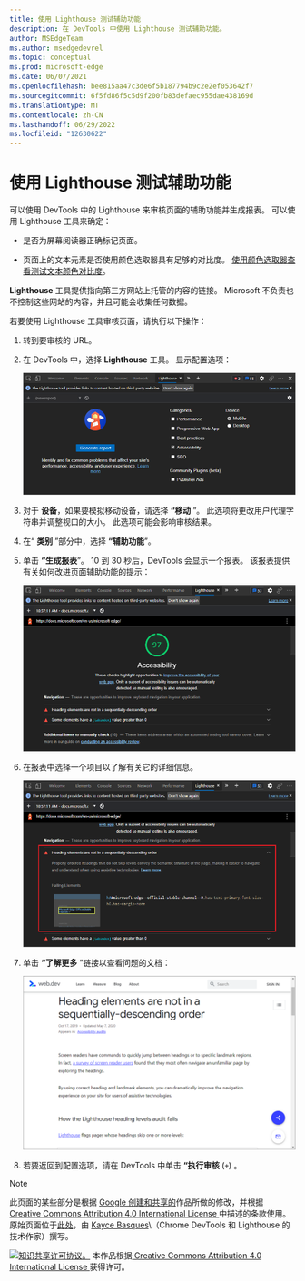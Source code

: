 ```yaml
---
title: 使用 Lighthouse 测试辅助功能
description: 在 DevTools 中使用 Lighthouse 测试辅助功能。
author: MSEdgeTeam
ms.author: msedgedevrel
ms.topic: conceptual
ms.prod: microsoft-edge
ms.date: 06/07/2021
ms.openlocfilehash: bee815aa47c3de6f5b187794b9c2e2ef053642f7
ms.sourcegitcommit: 6f5fd86f5c5d9f200fb83defaec955dae438169d
ms.translationtype: MT
ms.contentlocale: zh-CN
ms.lasthandoff: 06/29/2022
ms.locfileid: "12630622"
---
```

<!-- this article was created on 05/11/2021 by moving a section out from the "Accessibility reference" article (reference.md) -->
<!-- Copyright Kayce Basques

   Licensed under the Apache License, Version 2.0 (the "License");
   you may not use this file except in compliance with the License.
   You may obtain a copy of the License at

       https://www.apache.org/licenses/LICENSE-2.0

   Unless required by applicable law or agreed to in writing, software
   distributed under the License is distributed on an "AS IS" BASIS,
   WITHOUT WARRANTIES OR CONDITIONS OF ANY KIND, either express or implied.
   See the License for the specific language governing permissions and
   limitations under the License.  -->
# <a name="test-accessibility-using-lighthouse"></a>使用 Lighthouse 测试辅助功能

可以使用 DevTools 中的 Lighthouse 来审核页面的辅助功能并生成报表。 可以使用 Lighthouse 工具来确定：

*  是否为屏幕阅读器正确标记页面。

*  页面上的文本元素是否使用颜色选取器具有足够的对比度。 [使用颜色选取器查看测试文本颜色对比度](color-picker.md)。

**Lighthouse** 工具提供指向第三方网站上托管的内容的链接。  Microsoft 不负责也不控制这些网站的内容，并且可能会收集任何数据。

若要使用 Lighthouse 工具审核页面，请执行以下操作：

1. 转到要审核的 URL。

1. 在 DevTools 中，选择 **Lighthouse** 工具。  显示配置选项：

   ![Lighthouse 配置选项。](../media/accessibility-lighthouse.msft.png)

1. 对于 **设备**，如果要模拟移动设备，请选择 **“移动** ”。  此选项将更改用户代理字符串并调整视口的大小。  此选项可能会影响审核结果。

1. 在“ **类别** ”部分中，选择 **“辅助功能**”。

1. 单击 **“生成报表**”。 10 到 30 秒后，DevTools 会显示一个报表。  该报表提供有关如何改进页面辅助功能的提示：

   ![辅助功能类别的 Lighthouse 报表。](../media/accessibility-lighthouse-result.msft.png)

1. 在报表中选择一个项目以了解有关它的详细信息。

   ![Lighthouse 报告中的扩展问题。](../media/accessibility-lighthouse-result-issue-expanded.msft.png)

1. 单击 **“了解更多** ”链接以查看问题的文档：

   ![查看问题的文档。](../media/accessibility-web-dev-accessibility-audits-learn-more.msft.png)

1. 若要返回到配置选项，请在 DevTools 中单击 **“执行审核** (`+`) 。


<!-- ====================================================================== -->
> [!NOTE]
> 此页面的某些部分是根据 [Google 创建和共享的](https://developers.google.com/terms/site-policies)作品所做的修改，并根据[ Creative Commons Attribution 4.0 International License ](https://creativecommons.org/licenses/by/4.0)中描述的条款使用。
> 原始页面位于[此处](https://developer.chrome.com/docs/devtools/accessibility/reference/)，由 [Kayce Basques](https://developers.google.com/web/resources/contributors/kaycebasques)\（Chrome DevTools 和 Lighthouse 的技术作家）撰写。

[![知识共享许可协议。](../../media/cc-logo/88x31.png)](https://creativecommons.org/licenses/by/4.0)
本作品根据[ Creative Commons Attribution 4.0 International License ](https://creativecommons.org/licenses/by/4.0)获得许可。

